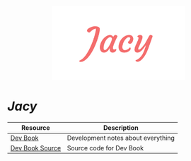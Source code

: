 <p align="center">
    <img src="img/JacyLarge.png" width="300">
</p>

# *Jacy*

| Resource | Description |
| --- | --- |
| [Dev Book](https://hazer-hazer.github.io/Jacy-Dev-Book/) | Development notes about everything |
| [Dev Book Source](https://github.com/hazer-hazer/Jacy-Dev-Book) | Source code for Dev Book |